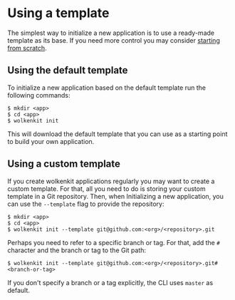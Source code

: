 # Using a template

The simplest way to initialize a new application is to use a ready-made template as its base. If you need more control you may consider [starting from scratch](../starting-from-scratch/).

## Using the default template

To initialize a new application based on the default template run the following commands:

```shell
$ mkdir <app>
$ cd <app>
$ wolkenkit init
```

This will download the default template that you can use as a starting point to build your own application.

## Using a custom template

If you create wolkenkit applications regularly you may want to create a custom template. For that, all you need to do is storing your custom template in a Git repository. Then, when Initializing a new application, you can use the `--template` flag to provide the repository:

```shell
$ mkdir <app>
$ cd <app>
$ wolkenkit init --template git@github.com:<org>/<repository>.git
```

Perhaps you need to refer to a specific branch or tag. For that, add the `#` character and the branch or tag to the Git path:

```shell
$ wolkenkit init --template git@github.com:<org>/<repository>.git#<branch-or-tag>
```

If you don't specify a branch or a tag explicitly, the CLI uses `master` as default.
